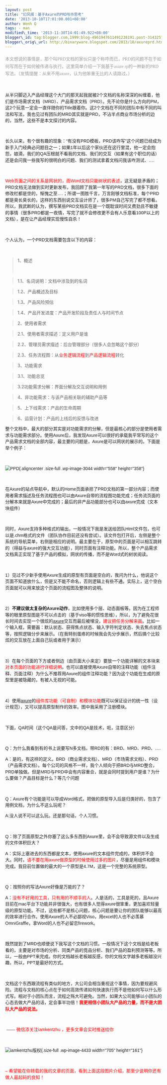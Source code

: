 ```yaml
--- 
layout: post 
title: "幻风阁：基于Axure的PRD写作思考" 
date: '2013-10-10T17:01:00.001+08:00' 
author: Wenh Q
tags: - man
modified\_time: '2013-11-30T14:01:49.922+08:00' 
blogger\_id: tag:blogger.com,1999:blog-4961947611491238191.post-3143257157063828160
blogger\_orig\_url: http://binaryware.blogspot.com/2013/10/axureprd.html
---
```


<div class="the_excerp"
style="color: #999999; font-family: 楷体_GB2312, 楷体; font-size: 13px; line-height: 1.7; margin: 20px 0px 0px;">

<div style="font-size: 14px; padding: 0px 0px 18px;">

本文想说的事情是，那个叫PRD文档的家伙只是个称呼而已，PRD的问题不在于如何写而在于如何被传递与执行。这里简单介绍一下我基于axure
rp的一种新的PRD写法。（友情提醒：从来不用axure，认为他笨重无比的人请路过。）

</div>

</div>

<div
style="font-family: Arial, Helvetica, sans-serif; font-size: 14px; line-height: 20.46875px; padding: 0px 0px 18px;">

从半只脚迈入产品经理这个大门的那天起我就被2个文档的名称深深的纠缠着，他们是市场需求文档（MRD）、产品需求文档（PRD）。先不论你是什么方向的PM，这2个玩意一定会一直伴随你的Title跟着你。这2个文档在不同的团队中有不同的叫法和写法，我也见过有团队的MRD其实就是PRD，不沾半点商业市场分析的边的，当然，这些不是本文探讨的内容。

</div>

<div
style="font-family: Arial, Helvetica, sans-serif; font-size: 14px; line-height: 20.46875px; padding: 0px 0px 18px;">

长久以来，有个很有趣的现象：“有没有PRD模板，PRD该咋写”这个问题已经成为新手入门经典必问题目之一；如果1年以后这个家伙还在这行里混，他一定会抱怨，娘滴，我们的QA压根就不看我的文档、我们的交互（如果有这个职位的话）还是会问我一些我写的很明白的问题、我们的测试拿着文档问我该咋测试、….

</div>

<div
style="font-family: Arial, Helvetica, sans-serif; font-size: 14px; line-height: 20.46875px; padding: 0px 0px 18px;">

<span
style="color: red;">Web页面之间的关系是网状的，而Word文档只能树状的表述</span>，这无疑是矛盾的；PRD文档无法做到实时更新发布，我回顾了我第一年写的PRD文档，很多下面的修改栏都是空的，惭愧之至….；所谓一图胜千言，万言刚够文档标准，每个PRD都是臭长臭长的，这样的东西别说交互设计师了，很多PM自己写完了都不想看。所以，我武断的认为，撰写某些PRD文档实在是一个既耽误时间又费劲且不敏捷的事情（很多PRD都是一夜情，写完了就不会修改更不会有人乐意看100P以上的文档），是在让产品经理实现慢性自杀！

</div>

<div
style="font-family: Arial, Helvetica, sans-serif; font-size: 14px; line-height: 20.46875px; padding: 0px 0px 18px;">

个人认为，一个PRD文档需要包含以下的内容：

</div>

> <div style="font-size: 14px; padding: 0px 0px 18px;">
>
> 1、概述

> 1.1、名词说明：文档中涉及到的名词

> 1.2、产品概述及目标

> 1.3、产品风险预估

> 1.4、产品开发进度：产品开发阶段及责任人与时间节点

> 2、使用者需求

> 2.1、使用者需求描述：定义用户是谁

> 2.2、管理员需求描述：后台管理部分（很多人会忽略这个部分）

> 2.3、任务流程图：从<span
> style="color: red;">业务逻辑流程</span>到<span
> style="color: red;">产品逻辑流程</span>转化

> 3、功能需求

> 3.1、功能总览

> 3.2功能需求分解：界面分解及交互说明和用例

> 4、非功能需求：与该产品相关联的辅助产品等

> 5、上下线需求：产品的生命周期

> 6、运营计划：产品的上线后的反馈与改进
>
> </div>

<div
style="font-family: Arial, Helvetica, sans-serif; font-size: 14px; line-height: 20.46875px; padding: 0px 0px 18px;">

整个文档中，最大的部分其实是对功能需求的分解，但是最核心的部分是使用者需求与功能需求部分。使用Axure后，我发现Axure可以很好的承载我平常写的这个产品需求文档的全部内容，最主要的问题是，Axure是可以网状的展示的。下面是举个例子：

</div>

<div
style="font-family: Arial, Helvetica, sans-serif; font-size: 14px; line-height: 20.46875px; padding: 0px 0px 18px;">

![](http://www.ikent.me/blog/wp-content/uploads/2010/08/PPD.jpg "PPD"){.aligncenter
.size-full .wp-image-3044 width="558" height="358"}

</div>

<div
style="font-family: Arial, Helvetica, sans-serif; font-size: 14px; line-height: 20.46875px; padding: 0px 0px 18px;">

在Axure的站点导航中，默认的Home页面承担了PRD文档的第一部分内容；而使用者需求描述及任务流程图也可以由Axure自带的流程图功能完成；任务流页面的分解本来就是Axure中完成的；最后的非产品功能部分也可以由axure完成（文本块组件）

</div>

<div
style="font-family: Arial, Helvetica, sans-serif; font-size: 14px; line-height: 20.46875px; padding: 0px 0px 18px;">

同时，Axure支持多种格式的输出，一般情况下我是发送给团队Html文件包，也可以是.chm格式的文件（团队协作目前还没有尝试）。该文件包打开后，左侧是整个系统的导航菜单，右侧是相应的说明。最主要在于，原型中的页面是可以相互跳转的（得益与axure的强大交互功能），同时页面有注释功能。所以，整个产品需求文档真正实现了基于产品的模拟，网状的传播，而不是Word式的树状阅读。

</div>

<div
style="font-family: Arial, Helvetica, sans-serif; font-size: 14px; line-height: 20.46875px; padding: 0px 0px 18px;">

1）见过不少新手使用Axure生成的原型有页面是空白的，我问为什么，他说这个页面不知道放什么，但是又不能不命名，否则逻辑上有些不通。实际上，这个空白页面就可以用来放这个页面的流程图及整体的说明。

</div>

<div
style="font-family: Arial, Helvetica, sans-serif; font-size: 14px; line-height: 20.46875px; padding: 0px 0px 18px;">

2）**不建议做太复杂的Axure动作**，比如使用多个层、动态面板等。因为在工程师等的眼里原型图是不可以点击的（基于viso等的惯性思维），所以，为了避免花很长时间去实现一个很炫的[axure](http://www.ikent.me/blog/tag/axure)交互而最后被埋没，<span
style="color: red;">建议把任务分解来画</span>。比如一个输入框，需要画：默认状态、获得焦点状态、输入字符判定状态、失去焦点状态等，按照逻辑分步来展示。（在我特别蛋疼的时候我会先分步展示，然后搞个比较炫的交互放在上面自己玩或者用于演示）

</div>

<div
style="font-family: Arial, Helvetica, sans-serif; font-size: 14px; line-height: 20.46875px; padding: 0px 0px 18px;">

3）在每个页面的下方或者侧边（由页面大小来定）要放一个功能详解的文本块来<span
style="color: red;">对本页面的功能进行详细说明</span>。也可以直接使用Axure自带的注释功能（组件注释、页面注释）为什么不推荐用Axure的组件注释功能？因为这个功能在生成的原型里是被隐藏的，有被人无视的可能。

</div>

<div
style="font-family: Arial, Helvetica, sans-serif; font-size: 14px; line-height: 20.46875px; padding: 0px 0px 18px;">

4）使用[axure](http://www.ikent.me/blog/tag/axure)的<span
style="color: red;">组件库功能（可自制）和模块功能</span>既可以保证设计的统一性（设计规范），又可以提高原型制作的效率。图中我采用了注册模块。

</div>

<div
style="font-family: Arial, Helvetica, sans-serif; font-size: 14px; line-height: 20.46875px; padding: 0px 0px 18px;">

下面，QA时间（这个QA是问答，文中的QA是技术，呃，注意区分）

</div>

<div
style="font-family: Arial, Helvetica, sans-serif; font-size: 14px; line-height: 20.46875px; padding: 0px 0px 18px;">

Q：为什么我看到有的书上说要写N多文档，带RD的有：BRD、MRD、PRD、….

A：是的，有这样的定义。BRD（商业需求文档）、MRD（市场需求文档）、PRD（产品需求文档）。每个公司的风格不一样，我个人倾向于把BRD与MRD整合，PRD单独做。但是MRD与PRD中会有内容重合，就是会同时提到用户是谁？为什么要做？产品目标是什么？等几个问题

</div>

<div
style="font-family: Arial, Helvetica, sans-serif; font-size: 14px; line-height: 20.46875px; padding: 0px 0px 18px;">

Q：Axure有个功能是可以导成Word格式，把做的原型导入后是归类好的，包含了用例文档，为什么不这么玩呢？

A:没人说不可以这么玩。还是那句话，个人习惯。

</div>

<div
style="font-family: Arial, Helvetica, sans-serif; font-size: 14px; line-height: 20.46875px; padding: 0px 0px 18px;">

Q：除了页面原型之外你塞了这么多东西到Axure里，会不会导致源文件以及生成的文件体积巨大？

A：实际上塞进去的东西都是文本，使用axure的文本组件完成的，体积并不会大。同时，<span
style="color: red;">请不要在用axure做原型的时候使用过多的图片</span>，尽量是用组件和模块完成。我目前位置做的最大的一个原型是4.7M，这是一个完整的系统原型。

</div>

<div
style="font-family: Arial, Helvetica, sans-serif; font-size: 14px; line-height: 20.46875px; padding: 0px 0px 18px;">

Q：按照你的写法Axure好像是万能的了？

A：<span
style="color: red;">没有不好用的工具，只有用的不顺手的人</span>。人是活的，工具是死的，且Axure目前在mac平台下功能并非很强大，也有很多人觉得axure很笨重，更加喜欢轻量级的原型功能。不过，这些都不是核心问题，核心问题是要让你的团队能够以最高的效率进行合作。使用Axure的人不必鄙视Viso，用excel的人也不必羡慕OmniGraffle，拿Word的人也不必留恋firework。

</div>

<div
style="font-family: Arial, Helvetica, sans-serif; font-size: 14px; line-height: 20.46875px; padding: 0px 0px 18px;">

既然提到了MRD也顺便说下我写这个文档的习惯。一般情况下这个文档是给老板看的，主要是对市场的分析、同类产品的竞品分析、我们产品的盈利预测等等。所以，一般由PPT来完成。你的文档越长老板越反感，你的文档文字越多老板越没兴趣，所以，PPT是最好的方式。

</div>

<div
style="font-family: Arial, Helvetica, sans-serif; font-size: 14px; line-height: 20.46875px; padding: 0px 0px 18px;">

文档这个东西跟流程有类似的地方，大公司会相当重视这个事情，因为要规避风险。流程与文档的核心点在于如何高效传递如何快速执行而不是他如何写以什么形式写。相对于小团队而言，流程之殇大可避免。当然，如果大公司能够以小团队的心态去做大产品的话，定会事半功倍！<span
style="color: red;">**我更相信小团队大产品的力量，而不是大团队大产品的说法。**</span>

</div>

<div
style="font-family: Arial, Helvetica, sans-serif; font-size: 14px; line-height: 20.46875px; padding: 0px 0px 18px;">

<span style="color: red;"> —— 微信添关注iamkentzhu
，更多文章会实时推送给你</span>

</div>

<div
style="font-family: Arial, Helvetica, sans-serif; font-size: 14px; line-height: 20.46875px; padding: 0px 0px 18px;">

![iamkentzhu版权](http://ww4.sinaimg.cn/mw690/04c1843fgw1e297x88t5tj.jpg){.size-full
.wp-image-4433 width="705" height="161"}

</div>

<div
style="font-family: Arial, Helvetica, sans-serif; font-size: 14px; line-height: 20.46875px; padding: 0px 0px 18px;">

<span style="color: red;">–
希望能在你转载的我的文章的页面，看到上面这段图片介绍，那至少说明你还有做人最起码的良知！</span>

</div>
